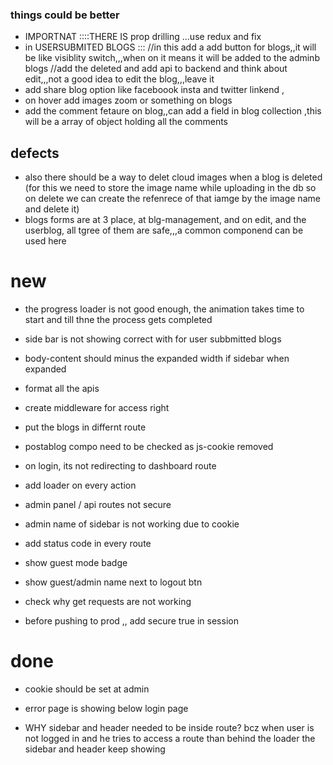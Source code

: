 ### things could be better

- IMPORTNAT ::::THERE IS prop drilling ...use redux and fix
- in USERSUBMITED BLOGS ::: //in this add a add button for blogs,,it will be like visiblity switch,,,when on it means it will be added to the adminb blogs
  //add the deleted and add api to backend and think about edit,,,not a good idea to edit the blog,,,leave it
- add share blog option like faceboook insta and twitter linkend ,
- on hover add images zoom or something on blogs
- add the comment fetaure on blog,,can add a field in blog collection ,this will be a array of object holding all the comments

## defects

- also there should be a way to delet cloud images when a blog is deleted (for this we need to store the image name while uploading in the db so on delete we can create the refenrece of that iamge by the image name and delete it)
- blogs forms are at 3 place, at blg-management, and on edit, and the userblog, all tgree of them are safe,,,a common componend can be used here

# new

- the progress loader is not good enough, the animation takes time to start and till thne the process gets completed

- side bar is not showing correct with for user subbmitted blogs
- body-content should minus the expanded width if sidebar when expanded

- format all the apis
- create middleware for access right
- put the blogs in differnt route
- postablog compo need to be checked as js-cookie removed
- on login, its not redirecting to dashboard route
- add loader on every action

- admin panel / api routes not secure
- admin name of sidebar is not working due to cookie
- add status code in every route
- show guest mode badge
- show guest/admin name next to logout btn
- check why get requests are not working
- before pushing to prod ,, add secure true in session


# done
- cookie should be set at admin
- error page is showing below login page

- WHY sidebar and header needed to be inside route? bcz when user is not logged in and he tries to access a route than behind the loader the sidebar and header keep showing